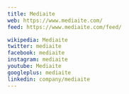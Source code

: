 ```yaml
---
title: Mediaite
web: https://www.mediaite.com/
feed: https://www.mediaite.com/feed/

wikipedia: Mediaite
twitter: mediaite
facebook: mediaite
instagram: mediaite
youtube: Mediaite
googleplus: mediaite
linkedin: company/mediaite
---
```


